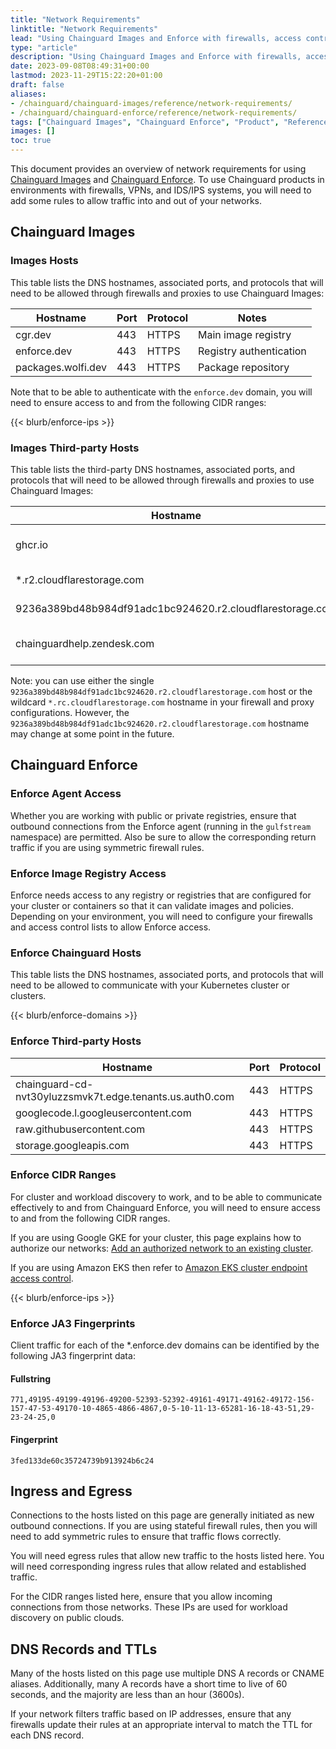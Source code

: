 ```yaml
---
title: "Network Requirements"
linktitle: "Network Requirements"
lead: "Using Chainguard Images and Enforce with firewalls, access control lists, and proxies"
type: "article"
description: "Using Chainguard Images and Enforce with firewalls, access control lists, and proxies"
date: 2023-09-08T08:49:31+00:00
lastmod: 2023-11-29T15:22:20+01:00
draft: false
aliases:
- /chainguard/chainguard-images/reference/network-requirements/
- /chainguard/chainguard-enforce/reference/network-requirements/
tags: ["Chainguard Images", "Chainguard Enforce", "Product", "Reference"]
images: []
toc: true
---
```


This document provides an overview of network requirements for using [Chainguard Images](https://www.chainguard.dev/chainguard-images?utm_source=docs) and [Chainguard Enforce](https://www.chainguard.dev/chainguard-enforce?utm_source=docs). To use Chainguard products in environments with firewalls, VPNs, and IDS/IPS systems, you will need to add some rules to allow traffic into and out of your networks.

## Chainguard Images

### Images Hosts

This table lists the DNS hostnames, associated ports, and protocols that will need to be allowed through firewalls and proxies to use Chainguard Images:

| Hostname |Port |Protocol | Notes |
|----------|-----|---------|-------|
| cgr.dev | 443 | HTTPS | Main image registry|
| enforce.dev | 443 | HTTPS | Registry authentication |
| packages.wolfi.dev | 443 | HTTPS | Package repository|

Note that to be able to authenticate with the `enforce.dev` domain, you will need to ensure access to and from the following CIDR ranges:

{{< blurb/enforce-ips >}}

### Images Third-party Hosts

This table lists the third-party DNS hostnames, associated ports, and protocols that will need to be allowed through firewalls and proxies to use Chainguard Images:

|Hostname |Port |Protocol |Notes |
|---------|-----|---------|------|
| ghcr.io | 443 | HTTPS | Used for wolfi development|
| *.r2.cloudflarestorage.com | 443 | HTTPS | Blob storage for cgr.dev|
| 9236a389bd48b984df91adc1bc924620.r2.cloudflarestorage.com | 443 | HTTPS | Blob storage for cgr.dev|
| chainguardhelp.zendesk.com | 443 | HTTPS | Support access for customers |

Note: you can use either the single `9236a389bd48b984df91adc1bc924620.r2.cloudflarestorage.com` host or the wildcard `*.rc.cloudflarestorage.com` hostname in your firewall and proxy configurations. However, the `9236a389bd48b984df91adc1bc924620.r2.cloudflarestorage.com` hostname may change at some point in the future.

## Chainguard Enforce

### Enforce Agent Access

Whether you are working with public or private registries, ensure that outbound connections from the Enforce agent (running in the `gulfstream` namespace) are permitted. Also be sure to allow the corresponding return traffic if you are using symmetric firewall rules.

### Enforce Image Registry Access

Enforce needs access to any registry or registries that are configured for your cluster or containers so that it can validate images and policies. Depending on your environment, you will need to configure your firewalls and access control lists to allow Enforce access.

### Enforce Chainguard Hosts

This table lists the DNS hostnames, associated ports, and protocols that will need to be allowed to communicate with your Kubernetes cluster or clusters.

{{< blurb/enforce-domains >}}

### Enforce Third-party Hosts

| Hostname |Port |Protocol |
|----------|-----|---------|
| chainguard-cd-nvt30yluzzsmvk7t.edge.tenants.us.auth0.com | 443 | HTTPS |
| googlecode.l.googleusercontent.com | 443 | HTTPS |
| raw.githubusercontent.com | 443 | HTTPS |
| storage.googleapis.com | 443 | HTTPS |

### Enforce CIDR Ranges

For cluster and workload discovery to work, and to be able to communicate effectively to and from Chainguard Enforce, you will need to ensure access to and from the following CIDR ranges.

If you are using Google GKE for your cluster, this page explains how to authorize our networks: [Add an authorized network to an existing cluster](https://cloud.google.com/kubernetes-engine/docs/how-to/authorized-networks#add).

If you are using Amazon EKS then refer to [Amazon EKS cluster endpoint access control](https://docs.aws.amazon.com/eks/latest/userguide/cluster-endpoint.html).

{{< blurb/enforce-ips >}}

### Enforce JA3 Fingerprints

Client traffic for each of the *.enforce.dev domains can be identified by the following JA3 fingerprint data:

#### Fullstring
```
771,49195-49199-49196-49200-52393-52392-49161-49171-49162-49172-156-157-47-53-49170-10-4865-4866-4867,0-5-10-11-13-65281-16-18-43-51,29-23-24-25,0
```

#### Fingerprint
```
3fed133de60c35724739b913924b6c24
```

## Ingress and Egress

Connections to the hosts listed on this page are generally initiated as new outbound connections. If you are using stateful firewall rules, then you will need to add symmetric rules to ensure that traffic flows correctly.

You will need egress rules that allow new traffic to the hosts listed here. You will need corresponding ingress rules that allow related and established traffic.

For the CIDR ranges listed here, ensure that you allow incoming connections from those networks. These IPs are used for workload discovery on public clouds.

## DNS Records and TTLs

Many of the hosts listed on this page use multiple DNS A records or CNAME aliases. Additionally, many A records have a short time to live of 60 seconds, and the majority are less than an hour (3600s).

If your network filters traffic based on IP addresses, ensure that any firewalls update their rules at an appropriate interval to match the TTL for each DNS record.


